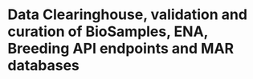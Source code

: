 # Data Clearinghouse, validation and curation of BioSamples, ENA, Breeding API endpoints and MAR databases
